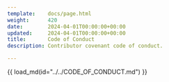 ```yaml
---
template:    docs/page.html
weight:      420
date:        2024-04-01T00:00:00+00:00
updated:     2024-04-01T00:00:00+00:00
title:       Code of Conduct
description: Contributor covenant code of conduct.

---
```


{{ load_md(id="../../CODE_OF_CONDUCT.md") }}
